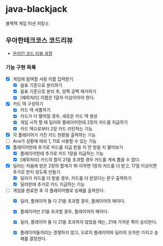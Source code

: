 # java-blackjack
블랙잭 게임 미션 저장소

## 우아한테크코스 코드리뷰
* [온라인 코드 리뷰 과정](https://github.com/woowacourse/woowacourse-docs/blob/master/maincourse/README.md)

### 기능 구현 목록
- [x] 게임에 참여할 사람 이름 입력받기
  - [x] 쉼표 기준으로 분리하기
  - [x] 쉼표 기준으로 분리 후, 양쪽 공백 제거하기
  - [x] [예외처리] 이름은 1글자 이상이어야 한다.
- [x] 카드 덱 구성하기
  - [x] 카드 덱 셔플하기
  - [x] 카드가 다 떨어질 경우, 새로운 카드 덱 생성
  - [x] 게임 시작 할 때 딜러와 플레이어한테 2장의 카드를 지급하기
  - [x] 카드 덱으로부터 2장 카드 리턴하는 기능
- [x] 각 플레이어가 가진 카드 현황을 출력하는 기능
- [ ] Ace가 상황에 따라 1, 11로 사용할 수 있는 기능
- [x] 플레이어한테 추가로 카드를 지급 받을 지 안 받을 지 물어보기
  - [x] 플레이어한테 추가로 카드 1장을 지급하는 기능
  - [x] [예외처리] 카드의 합이 21을 초과할 경우 카드를 계속 뽑을 수 없다.  
- [x] 딜러는 처음에 받은 2장의 합계가 16 이하면 1장의 카드를 더 받고, 17점 이상이면 추가로 받지 않도록 만들기
    - [x] 딜러가 카드를 더 받을 경우, 카드를 더 받았다는 문구 출력하기
    - [x] 딜러한테 추가로 카드 지급하는 기능
- [ ] 게임을 완료한 후 각 플레이어별로 승패를 출력한다.
  - [x] 딜러, 플레이어 둘 다 21을 초과할 경우, 플레이어의 패이다. 
  - [x] 플레이어만 21을 초과할 경우, 플레이어의 패이다.
  - [x] 딜러, 플레이어 둘 다 21을 초과하지 않았을 때는, 21에 가까운 쪽이 승리한다.
  - [x] 플레이어들끼리는 경쟁하지 않고, 오로지 플레이어와 딜러의 숫자만 가지고 승패를 결정한다. 
    
    
